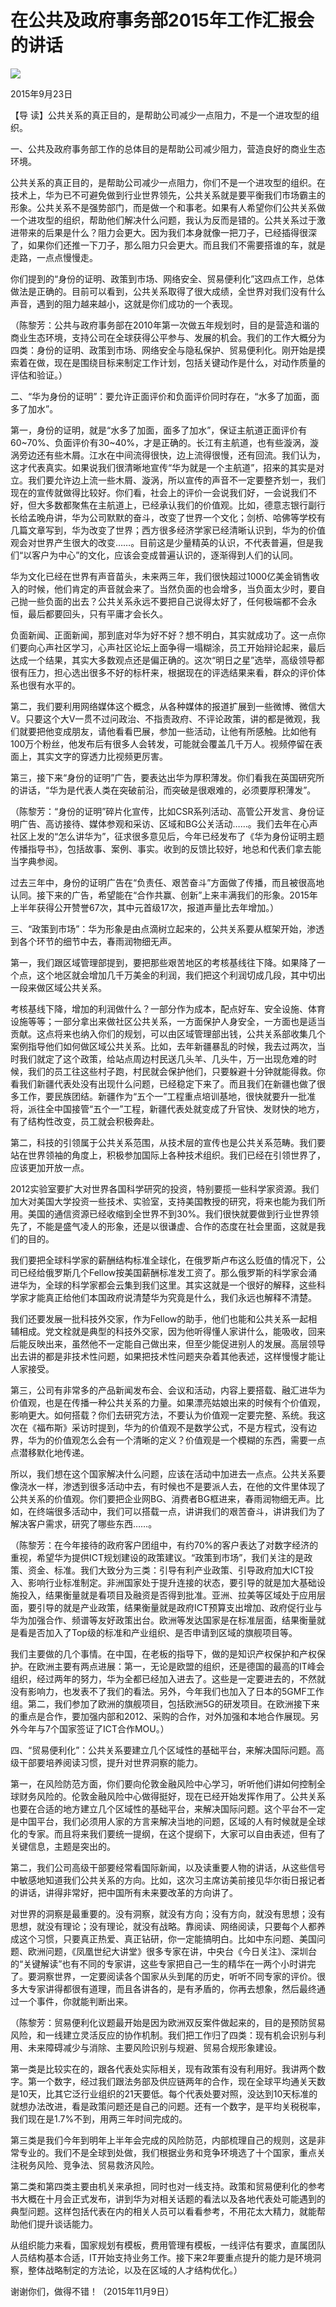 # 在公共及政府事务部2015年工作汇报会的讲话
<img class="pv" src="https://api.visitor.plantree.me/visitor-badge/pv?namespace=plantree.me&key=renzhengfei-speeches/./docs/speeches/2015/09/在公共及政府事务部2015年工作汇报会的讲话.md">


2015年9月23日



【导  读】公共关系的真正目的，是帮助公司减少一点阻力，不是一个进攻型的组织。



一、公共及政府事务部工作的总体目的是帮助公司减少阻力，营造良好的商业生态环境。

公共关系的真正目的，是帮助公司减少一点阻力，你们不是一个进攻型的组织。在技术上，华为已不可避免做到行业世界领先，公共关系就是要平衡我们市场霸主的形象。公共关系不是强势部门，而是做一个和事老。如果有人希望你们公共关系做一个进攻型的组织，帮助他们解决什么问题，我认为反而是错的。公共关系过于激进带来的后果是什么？阻力会更大。因为我们本身就像一把刀子，已经插得很深了，如果你们还推一下刀子，那么阻力只会更大。而且我们不需要搭谁的车，就是走路，一点点慢慢走。

你们提到的“身份的证明、政策到市场、网络安全、贸易便利化”这四点工作，总体做法是正确的。目前可以看到，公共关系取得了很大成绩，全世界对我们没有什么声音，遇到的阻力越来越小，这就是你们成功的一个表现。

（陈黎芳：公共与政府事务部在2010年第一次做五年规划时，目的是营造和谐的商业生态环境，支持公司在全球获得公平参与、发展的机会。我们的工作大概分为四类：身份的证明、政策到市场、网络安全与隐私保护、贸易便利化。刚开始是摸索着在做，现在是围绕目标来制定工作计划，包括关键动作是什么，对动作质量的评估和验证。）

二、“华为身份的证明”：要允许正面评价和负面评价同时存在，“水多了加面，面多了加水”。

第一，身份的证明，就是“水多了加面，面多了加水”，保证主航道正面评价有60~70%、负面评价有30~40%，才是正确的。长江有主航道，也有些漩涡，漩涡旁边还有些木屑。江水在中间流得很快，边上流得很慢，还有回流。我们认为，这才代表真实。如果说我们很清晰地宣传“华为就是一个主航道”，招来的其实是对立。我们要允许边上流一些木屑、漩涡，所以宣传的声音不一定要整齐划一，我们现在的宣传就做得比较好。你们看，社会上的评价一会说我们好，一会说我们不好，但大多数都聚焦在主航道上，已经承认我们的价值观。比如，德意志银行副行长给孟晚舟讲，华为公司默默的奋斗，改变了世界一个文化；剑桥、哈佛等学校有几篇文章写到，华为改变了世界；西方很多经济学家已经清晰认识到，华为的价值观会对世界产生很大的改变……。目前这是少量精英的认识，不代表普遍，但是我们“以客户为中心”的文化，应该会变成普遍认识的，逐渐得到人们的认同。

华为文化已经在世界有声音苗头，未来两三年，我们很快超过1000亿美金销售收入的时候，他们肯定的声音就会来了。当然负面的也会增多，当负面太少时，要自己抛一些负面的出去？公共关系永远不要把自己说得太好了，任何极端都不会永恒，最后都要回头，只有平庸才会长久。

负面新闻、正面新闻，那到底对华为好不好？想不明白，其实就成功了。这一点你们要向心声社区学习，心声社区论坛上面争得一塌糊涂，员工开始辩论起来，最后达成一个结果，其实大多数观点还是偏正确的。这次“明日之星”选举，高级领导都很有压力，担心选出很多不好的标杆来，根据现在的评选结果来看，群众的评价体系也很有水平的。

第二，我们要利用网络媒体这个概念，从各种媒体的报道扩展到一些微博、微信大V。只要这个大V一贯不过问政治、不指责政府、不评论政策，讲的都是微观，我们就要把他变成朋友，请他看看巴展，参加一些活动，让他有所感触。比如他有100万个粉丝，他发布后有很多人会转发，可能就会覆盖几千万人。视频停留在表面上，其实文字的穿透力比视频更厉害。

第三，接下来“身份的证明”广告，要表达出华为厚积薄发。你们看我在英国研究所的讲话，“华为是代表人类在突破前沿，而突破是很艰难的，必须要厚积薄发”。

（陈黎芳：“身份的证明”碎片化宣传，比如CSR系列活动、高管公开发言、身份证明广告、高访接待、媒体参观和采访、区域和BG公关活动……。我们去年在心声社区上发的“怎么讲华为”，征求很多意见后，今年已经发布了《华为身份证明主题传播指导书》，包括故事、案例、事实。收到的反馈比较好，地总和代表们拿去能当字典参阅。

过去三年中，身份的证明广告在“负责任、艰苦奋斗”方面做了传播，而且被很高地认同。接下来的广告，希望能在“合作共赢、创新”上来丰满我们的形象。2015年上半年获得公开赞誉67次，其中元首级17次，报道声量比去年增加。）

三、“政策到市场”：华为形象是由点滴树立起来的，公共关系要从框架开始，渗透到各个环节的细节中去，春雨润物细无声。

第一，我们跟区域管理部提到，要把那些艰苦地区的考核基线往下降。如果降了一个点，这个地区就会增加几千万美金的利润，我们把这个利润切成几段，其中切出一段来做区域公共关系。

考核基线下降，增加的利润做什么？一部分作为成本，配点好车、安全设施、体育设施等等；一部分拿出来做社区公共关系，一方面保护人身安全，一方面也是适当贡献。这点将来也纳入你们的规划，可以由区域管理部出钱，公共关系部收集几个案例指导他们如何做区域公共关系。比如，去年新疆暴乱的时候，我去过两次，当时我们就定了这个政策，给站点周边村民送几头羊、几头牛，万一出现危难的时候，我们的员工往这些村子跑，村民就会保护他们，只要躲避十分钟就能得救。你看我们新疆代表处没有出现什么问题，已经稳定下来了。而且我们在新疆也做了很多工作，要民族团结。新疆作为“五个一”工程重点培训基地，很快就要升一批准将，派往全中国接管“五个一”工程，新疆代表处就变成了升官快、发财快的地方，有了结构性改变，员工就会积极奔赴。

第二，科技的引领属于公共关系范围，从技术层的宣传也是公共关系范畴。我们要站在世界领袖的角度上，积极参加国际上各种技术组织。我们已经在引领世界了，应该更加开放一点。

2012实验室要扩大对世界各国科学研究的投资，特别要揽一些科学家资源。我们加大对美国大学投资一些技术、实验室，支持美国教授的研究，将来也能为我们所用。美国的通信资源已经收缩到全世界不到30%。我们很快就要做到行业世界领先了，不能是盛气凌人的形象，还是以很谦虚、合作的态度在社会里面，这就是我们的目的。

我们要把全球科学家的薪酬结构标准全球化，在俄罗斯卢布这么贬值的情况下，公司已经给俄罗斯几个Fellow按美国薪酬标准发工资了。那么俄罗斯的科学家会涌进华为，全球的科学家都会云集到我们这里。其实这就是一个很好的解释，这些科学家才能真正给他们本国政府说清楚华为究竟是什么，我们永远也解释不清楚。

我们还要发展一批科技外交家，作为Fellow的助手，他们也能和公共关系一起相辅相成。党文栓就是典型的科技外交家，因为他听得懂人家讲什么，能吸收，回来后能反映出来，虽然他不一定能自己做出来，但至少能促进别人的发展。高层领导出去讲的都是非技术性问题，如果把技术性问题夹杂着其他表述，这样慢慢才能让人家接受。

第三，公司有非常多的产品新闻发布会、会议和活动，内容上要搭载、融汇进华为价值观，也是在传播一种公共关系的力量。如果漂亮姑娘出来的时候有个价值观，影响更大。如何搭载？你们去研究方法，不要认为价值观一定要完整、系统。我这次在《福布斯》采访时提到，华为的价值观不是数学公式，不是方程式，没有边界，华为的价值观怎么会有一个清晰的定义？价值观是一个模糊的东西，需要一点点潜移默化地传递。

所以，我们想在这个国家解决什么问题，应该在活动中加进去一点点。公共关系要像浇水一样，渗透到很多活动中去，有时候也不是要派人去，在他的文件里体现了公共关系的价值观。你们要把企业网BG、消费者BG框进来，春雨润物细无声。比如，在终端很多活动中，我们可以搭载一点，讲讲我们的艰苦奋斗，讲讲我们为了解决客户需求，研究了哪些东西……。

（陈黎芳：在今年接待的政府客户团组中，有约70%的客户表达了对数字经济的重视，希望华为提供ICT规划建设的政策建议。“政策到市场”，我们关注的是政策、资金、标准。我们大致分为三类：引导有利产业政策、引导政府加大ICT投入、影响行业标准制定。非洲国家处于提升连接的状态，要引导的就是加大基础设施投入，结果衡量就是看项目及融资是否得到批准。亚洲、拉美等区域处于应用层面，要引导的就是产业政策，结果衡量就是政府ICT预算支出增加、政府促行业与华为加强合作、频谱等友好政策出台。欧洲等发达国家是在标准层面，结果衡量就是看是否加入了Top级的标准和产业组织、是否申请到区域的旗舰项目等。

我们主要做的几个事情。在中国，在老板的指导下，做的是知识产权保护和产权保护。在欧洲主要有两点进展：第一，无论是欧盟的组织，还是德国的最高的IT峰会组织，经过两年的努力，华为全都已经加入进去了。这些是一定要进去的，不然就没有影响力，也发表不了我们的看法。另外，今年我们也加入了日本的5GMF工作组。第二，我们参加了欧洲的旗舰项目，包括欧洲5G的研发项目。在欧洲接下来的重点是合作，要加强内部和2012、采购的合作，对外加强和本地合作展现。另外今年与7个国家签证了ICT合作MOU。）

四、“贸易便利化”：公共关系要建立几个区域性的基础平台，来解决国际问题。高级干部要培养阅读习惯，提升对世界洞察的能力。

第一，在风险防范方面，你们要向伦敦金融风险中心学习，听听他们讲如何控制全球财务风险的。伦敦金融风险中心做得挺好，现在已经开始发挥作用了。公共关系也要在合适的地方建立几个区域性的基础平台，来解决国际问题。这个平台不一定是中国平台，我们必须用人家的方言来解决当地的问题，区域的人有时候就是全球化的专家。而且将来我们要统一提纲，在这个提纲下，大家可以自由表述，但有了关键信息，主题是突出的。

第二，我们公司高级干部要经常看国际新闻，以及读重要人物的讲话，从这些信号中敏感地知道我们公共关系的方向。比如，这次习主席访美前接见华尔街日报记者的讲话，讲得非常好，把中国所有未来要改革的方向讲了。

对世界的洞察是最重要的。没有洞察，就没有方向；没有方向，就没有思想；没有思想，就没有理论；没有理论，就没有战略。靠阅读、网络阅读，只要每个人都养成这个习惯，只要真正热爱、真正钻研，你一定能搞明白。比如中东问题、美国问题、欧洲问题，《凤凰世纪大讲堂》很多专家在讲，中央台《今日关注》、深圳台的“关键解读”也有不同的专家讲，这些专家把自己一生的精华在一两个小时讲完了。要洞察世界，一定要阅读各个国家从头到尾的历史，听听不同专家的评价。很多大专家讲得都很有道理，而且各讲各的，是有矛盾的，你再去想象，然后最终通过一个事件，你就能判断出来。

（陈黎芳：贸易便利化议题最开始是因为欧洲双反案件做起来的，目的是预防贸易风险，和一线建立灵活反应的协作机制。我们把工作归了四类：现有机会识别与利用、未来障碍减少与消除、主要风险识别与规避、贸易合规形象建设。

第一类是比较实在的，跟各代表处实际相关，现有政策有没有利用好。我讲两个数字。第一个数字，经过我们跟法务部及供应链两年的合作，现在全球平均通关天数是10天，比其它泛行业组织的21天要低。每个代表处要对照，没达到10天标准的就想办法改进，看是政策问题还是自己的问题。还有一个数字，是平均关税税率，我们现在是1.7%不到，用两三年时间完成的。

第三类是我们今年到明年上半年会完成的风险防范，内部梳理自己的规则，这是非常专业的。我们不是全球到处做，我们根据业务和竞争环境选了十个国家，重点关注税务风险、竞争法、贸易救济风险。

第二类和第四类主要由机关来承担，同时也对一线支持。政策和贸易便利化的参考书大概在十月会正式发布，讲到华为对相关话题的看法以及各地代表处可能遇到的典型问题。这样包括代表在内的相关人员可以看看参考，不用花太大精力，就能帮助他们提升谈话能力。

从组织能力来看，国家规划有模板，费用管理有模板，一线评估有要求，直属团队人员结构基本合适，IT开始支持业务工作。接下来2年要重点提升的能力是环境洞察，整体战略制定的方法论，以及在区域的人才结构优化。）

谢谢你们，做得不错！（2015年11月9日）
